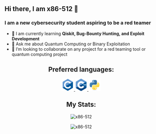 ## Hi there, I am x86-512 👋
<!--<h1 align="center">Hi 👋, I'm x86-512</h1>-->
<h3 align="left">I am a new cybersecurity student aspiring to be a red teamer</h3>

- 🌱 I am currently learning **Qiskit, Bug-Bounty Hunting, and Exploit Development**
- 💬 Ask me about Quantum Computing or Binary Exploitation
- 👯 I’m looking to collaborate on any project for a red teaming tool or quantum computing project

<h2 align="center">Preferred languages:</h2>
<p align="center"> <a href="https://www.cprogramming.com/" target="_blank" rel="noreferrer"> <img src="https://raw.githubusercontent.com/devicons/devicon/master/icons/c/c-original.svg" alt="c" width="40" height="40"/> </a> <a href="https://www.w3schools.com/cpp/" target="_blank" rel="noreferrer"> <img src="https://raw.githubusercontent.com/devicons/devicon/master/icons/cplusplus/cplusplus-original.svg" alt="cplusplus" width="40" height="40"/> </a> <a href="https://www.python.org" target="_blank" rel="noreferrer"> <img src="https://raw.githubusercontent.com/devicons/devicon/master/icons/python/python-original.svg" alt="python" width="40" height="40"/> </a> </p>

<h2 align="center">My Stats:</h2>
<p align="center"><img align="center" src="https://github-readme-stats.vercel.app/api/top-langs?username=x86-512&show_icons=true&theme=highcontrast&locale=en&layout=compact" alt="x86-512" /></p>

<p align="center"><img align="center" src="https://github-readme-streak-stats.herokuapp.com/?user=x86-512&theme=highcontrast" alt="x86-512" /></p>




<!--
**x86-512/x86-512** is a ✨ _special_ ✨ repository because its `README.md` (this file) appears on your GitHub profile.

Here are some ideas to get you started:

- 🔭 I’m currently working on ...
- 🌱 I’m currently learning ...
- 👯 I’m looking to collaborate on ...
- 🤔 I’m looking for help with ...
- 💬 Ask me about ...
- 📫 How to reach me: ...
- 😄 Pronouns: ...
- ⚡ Fun fact: ...
-->
